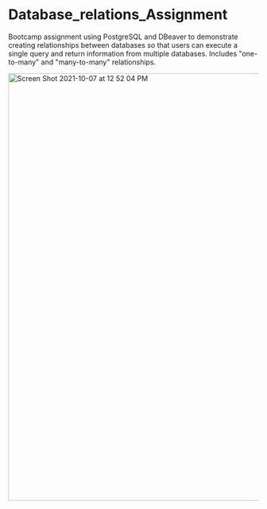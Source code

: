 # Database_relations_Assignment

Bootcamp assignment using PostgreSQL and DBeaver to demonstrate creating relationships between databases so that users can execute a single query and return information from multiple databases. Includes "one-to-many" and "many-to-many" relationships.

<img width="860" alt="Screen Shot 2021-10-07 at 12 52 04 PM" src="https://user-images.githubusercontent.com/86169488/136438493-146aa7d0-612d-420d-bed2-b5840ba59692.png">
